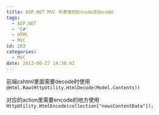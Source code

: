 ```yaml
---
title: ASP.NET MVC 中表单的Encode及Decode
tags:
  - ASP.NET
  - 'C#'
  - HTML
  - MVC
id: 203
categories:
  - MVC
date: 2013-06-27 14:30:42
---
```


前端cshtml里面需要decode时使用
`@Html.Raw(HttpUtility.HtmlDecode(Model.Contents))`

对应的action里需要encode的地方使用
`HttpUtility.HtmlEncode(collection["newsContentData"]);`